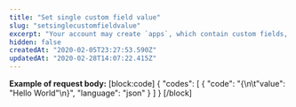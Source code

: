 ```yaml
---
title: "Set single custom field value"
slug: "setsinglecustomfieldvalue"
excerpt: "Your account may create `apps`, which contain custom fields, through the [Update orderForm configuration](https://developers.vtex.com/reference#updateorderformconfiguration) request. The value of a specific custom field can then be updated by this request.\n\r\n\rTo do that, you need to inform in the URL the ID of the app you created with the configuration API (`appId`).\n\r\n\rIn the body of the request, you will inform the new value (`appFieldValue`, passed through the body) of the specific field created in this app (identified by the `appFieldName` parameter, passed through the URL)."
hidden: false
createdAt: "2020-02-05T23:27:53.590Z"
updatedAt: "2020-02-28T14:07:22.415Z"
---
```

**Example of request body:** 
[block:code]
{
  "codes": [
    {
      "code": "{\n\t\"value\": \"Hello World\"\n}",
      "language": "json"
    }
  ]
}
[/block]
